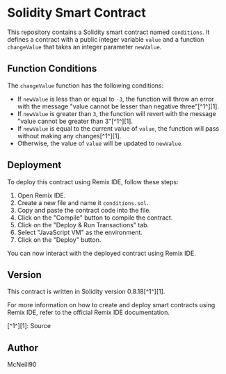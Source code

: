 # Solidity Smart Contract

This repository contains a Solidity smart contract named `conditions`. It defines a contract with a public integer variable `value` and a function `changeValue` that takes an integer parameter `newValue`.

## Function Conditions

The `changeValue` function has the following conditions:

- If `newValue` is less than or equal to `-3`, the function will throw an error with the message "value cannot be lesser than negative three"[^1^][1].
- If `newValue` is greater than `3`, the function will revert with the message "value cannot be greater than 3"[^1^][1].
- If `newValue` is equal to the current value of `value`, the function will pass without making any changes[^1^][1].
- Otherwise, the value of `value` will be updated to `newValue`.

## Deployment

To deploy this contract using Remix IDE, follow these steps:

1. Open Remix IDE.
2. Create a new file and name it `conditions.sol`.
3. Copy and paste the contract code into the file.
4. Click on the "Compile" button to compile the contract.
5. Click on the "Deploy & Run Transactions" tab.
6. Select "JavaScript VM" as the environment.
7. Click on the "Deploy" button.

You can now interact with the deployed contract using Remix IDE.

## Version

This contract is written in Solidity version 0.8.18[^1^][1].

For more information on how to create and deploy smart contracts using Remix IDE, refer to the official Remix IDE documentation.

[^1^][1]: Source

## Author
McNeill90
